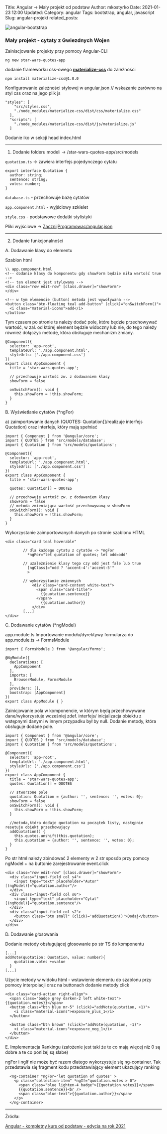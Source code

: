 Title: Angular -> Mały projekt od podstaw
Author: mkostyrko
Date: 2021-01-23
 12:00
Updated:
Category: angular
Tags: bootstrap, angular, javascript
Slug: angular-projekt
related_posts: 



![angular-bootstrap](https://angular.io/assets/images/logos/angular/angular.svg)

### Mały projekt - cytaty z Gwiezdnych Wojen

Zainiscjowanie projekty przy pomocy Angular-CLI

    ng new star-wars-quotes-app

dodanie frameworku css-owego [**materialize-css**](https://materializecss.com/getting-started.html) do zależności

    npm install materialize-css@1.0.0

Konfigurowanie zależności stylowej w angular.json // wskazanie zarówno na styl css oraz na jego plik js

    "styles": [
        "src/styles.css",
        "./node_modules/materialize-css/dist/css/materialize.css"
      ],
      "scripts": [
        "./node_modules/materialize-css/dist/js/materialize.js"
      ]

Dodanie iko w sekcji head index.html

  <link href="https://fonts.googleapis.com/icon?family=Material+Icons" rel="stylesheet">

----
1. Dodanie folderu modeli -> /star-wars-quotes-app/src/models

`quotation.ts` -> zawiera interfejs pojedynczego cytatu

    export interface Quotation {
      author: string;
      sentence: string;
      votes: number;
    }

`database.ts` - przechowuje bazę cytatów

`app.component.html` - wyjściowy szkielet

`style.css` - podstawowe dodatki stylistyki

Pliki wyjściowe -> [ZacznijProgramowac/angular.json](https://gist.github.com/ZacznijProgramowac/af7de69c309236e466fd1c497f75408a)

---

2. Dodanie funkcjonalności

A. Dodawanie klasy do elementu

Szablon html

    \\ app.component.html
    <!-- dodanie klasy do komponentu gdy showForm będzie miła wartość true -->
    <!-- ten element jest stylowany -->
    <div class="row edit-row" [class.drawer]="showForm">
    </div>

    <!-- w tym elemencie (button) metoda jest wywoływana -->
    <button class="btn-floating teal add-button" (click)="onSwitchForm()">
      <i class="material-icons">add</i>
    </button>

Tym czasem po stronie ts należy dodać pole, które będzie przechowywać wartość, w zal. od której element będzie widoczny lub nie, do tego należy również dołączyć metodę, która obsługuje mechanizm zmiany.


    @Component({
      selector: 'app-root',
      templateUrl: './app.component.html',
      styleUrls: ['./app.component.css']
    })
    export class AppComponent {
      title = 'star-wars-quotes-app';

      // przechowuje wartość zw. z dodawaniem klasy
      showForm = false

      onSwitchForm(): void {
        this.showForm = !this.showForm;
      }
    }


B. Wyświetlanie cytatów (*ngFor)

a) zaimportowanie danych (QUOTES: Quotation[]/realizuje interfejs Quotation) oraz interfejs, który mają spełniać

    import { Component } from '@angular/core';
    import { QUOTES } from 'src/models/database';
    import { Quotation } from 'src/models/quotations';

    @Component({
      selector: 'app-root',
      templateUrl: './app.component.html',
      styleUrls: ['./app.component.css']
    })
    export class AppComponent {
      title = 'star-wars-quotes-app';

      quotes: Quotation[] = QUOTES

      // przechowuje wartość zw. z dodawaniem klasy
      showForm = false
      // metoda zmieniająca wartość przechowywaną w showForm
      onSwitchForm(): void {
        this.showForm = !this.showForm;
      }
    }

Wykorzystanie zaimportowanych danych po stronie szablonu HTML

    <div class="card teal hoverable"

            // dla każdego cytatu z cytatów -> *ngFor
              *ngFor="let quotation of quotes; let odd=odd"

            // uzależnienie klasy tego czy odd jest fale lub true
              [ngClass]="odd ? 'accent-4':'accent-5'"
              >

            // wykorzystanie zmiennych
                <div class="card-content white-text">
                  <span class="card-title">
                    {{quotation.sentence}}
                  </span>
                    {{quotation.author}}
                </div>
            [...]
    </div>

C. Dodawanie cytatów (*ngModel)

app.module.ts 
Importowanie modułu/dyrektywy formularza do app.module.ts -> FormsModule

    import { FormsModule } from '@angular/forms';

    @NgModule({
      declarations: [
        AppComponent
      ],
      imports: [
        BrowserModule, FormsModule
      ],
      providers: [],
      bootstrap: [AppComponent]
    })
    export class AppModule { }


Zainicjowanie pola w komponencie, w którym będą przechowywane dane/wykorzystuje wcześniej zdef. interfejs/ inicjalizacja obiektu z wstępnymi danymi w innym przypadku był by null.
Dodanie metody, która obsługuje dodane pole.

    import { Component } from '@angular/core';
    import { QUOTES } from 'src/models/database';
    import { Quotation } from 'src/models/quotations';

    @Component({
      selector: 'app-root',
      templateUrl: './app.component.html',
      styleUrls: ['./app.component.css']
    })
    export class AppComponent {
      title = 'star-wars-quotes-app';
      quotes: Quotation[] = QUOTES

      // stworzone pole
      quotation: Quotation = {author: '', sentence: '', votes: 0};
      showForm = false
      onSwitchForm(): void {
        this.showForm = !this.showForm;
      }

      //metoda,która dodaje quotation na początek listy, następnie resetuje obiekt przechowujący
      addQuotation() {
        this.quotes.unshift(this.quotation);
        this.quotation = {author: '', sentence: '', votes: 0};
      }
    }

Po str html należy zbindować 2 elementy w 2 str sposób przy pomocy ngModel + na buttonie zarejestrowanie event.click

    <div class="row edit-row" [class.drawer]="showForm">
      <div class="input-field col s4">
        <input type="text" placeholder="Autor" [(ngModel)]="quotation.author"/>
      </div>
      <div class="input-field col s6">
        <input type="text" placeholder="Cytat" [(ngModel)]="quotation.sentence"/>
      </div>
      <div class="input-field col s2">
        <button class="btn small" (click)='addQuotation()'>Dodaj</button>
      </div>
    </div>

D. Dodawanie głosowania

Dodanie metody obsługującej głosowanie po str TS do komponentu

    [...]
    addVote(quotation: Quotation, value: number){
        quotation.votes +=value
      }
    [...]

Użycie metody w widoku html - wstawienie elementu do szablonu przy pomocy interpolacji oraz na buttonach dodanie metody click

    <div class="card-action right-align">
      <span class="badge grey darken-2 left white-text">{{quotation.votes}}</span>
      <button class="btn blue mr-5" (click)="addVote(quotation, +1)">
        <i class="material-icons">exposure_plus_1</i>
      </button>

      <button class="btn brown" (click)="addVote(quotation, -1)">
        <i class="material-icons">exposure_neg_1</i>
      </button>
    </div>

E.  Implementacja Rankingu (założenie jest taki że te co mają więcej niż 0 są dobre a te co poniżej są słabe)

ngFor i ngIf nie może być razem dlatego wykorzystuje się ng-container. Tak przedstawia się fragment kodu przedstawiający element ukazujący ranking

      <ng-container *ngFor='let quotation of quotes' >
        <p class="collection-item" *ngIf="quotation.votes > 0">
          <span class="blue lighten-4 badge">{{quotation.votes}}</span>
          {{quotation.sentence}}<br />
          <span class="blue-text">{{quotation.author}}</span>
        </p>
      </ng-container>

---
Źródła:

[Angular - kompletny kurs od podstaw - edycja na rok 2021](https://www.udemy.com/course/angular-kompletny-kurs-od-podstaw/)

